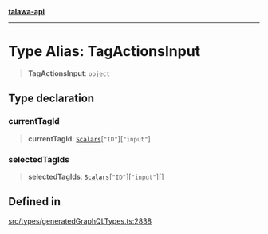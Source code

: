 [**talawa-api**](../../../README.md)

***

# Type Alias: TagActionsInput

> **TagActionsInput**: `object`

## Type declaration

### currentTagId

> **currentTagId**: [`Scalars`](Scalars.md)\[`"ID"`\]\[`"input"`\]

### selectedTagIds

> **selectedTagIds**: [`Scalars`](Scalars.md)\[`"ID"`\]\[`"input"`\][]

## Defined in

[src/types/generatedGraphQLTypes.ts:2838](https://github.com/Suyash878/talawa-api/blob/095e6964ce2a06c1c30d1acf81b6162203f1db91/src/types/generatedGraphQLTypes.ts#L2838)
